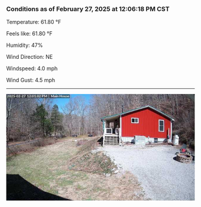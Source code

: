 ### Conditions as of February 27, 2025 at 12:06:18 PM CST 

Temperature: 61.80 &deg;F

Feels like: 61.80 &deg;F

Humidity: 47%

Wind Direction: NE

Windspeed: 4.0 mph

Wind Gust: 4.5 mph

---

<img src="./images/latest.jpeg"/>

